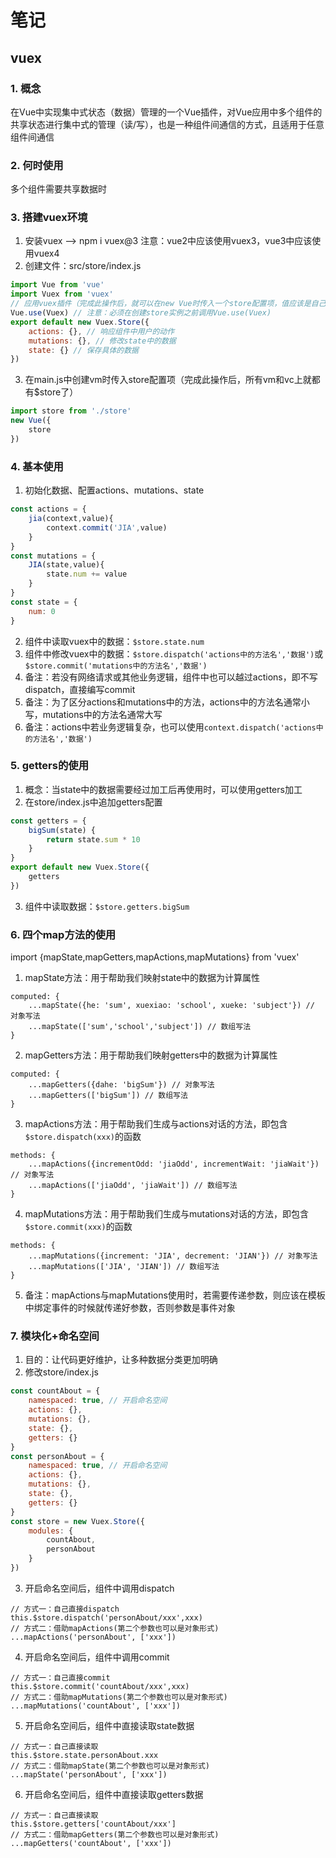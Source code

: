 # 笔记

## vuex
### 1. 概念
在Vue中实现集中式状态（数据）管理的一个Vue插件，对Vue应用中多个组件的共享状态进行集中式的管理（读/写），也是一种组件间通信的方式，且适用于任意组件间通信
### 2. 何时使用
多个组件需要共享数据时
### 3. 搭建vuex环境
1. 安装vuex --> npm i vuex@3
注意：vue2中应该使用vuex3，vue3中应该使用vuex4
2. 创建文件：src/store/index.js
```js
import Vue from 'vue'
import Vuex from 'vuex'
// 应用vuex插件（完成此操作后，就可以在new Vue时传入一个store配置项，值应该是自己定义的store）
Vue.use(Vuex) // 注意：必须在创建store实例之前调用Vue.use(Vuex)
export default new Vuex.Store({
    actions: {}, // 响应组件中用户的动作
    mutations: {}, // 修改state中的数据
    state: {} // 保存具体的数据
})
```
3. 在main.js中创建vm时传入store配置项（完成此操作后，所有vm和vc上就都有$store了）
```js
import store from './store'
new Vue({
    store
})
```
### 4. 基本使用
1. 初始化数据、配置actions、mutations、state
```js
const actions = {
    jia(context,value){
        context.commit('JIA',value)
    }
}
const mutations = {
    JIA(state,value){
        state.num += value
    }
}
const state = {
    num: 0
}
```
2. 组件中读取vuex中的数据：`$store.state.num`
3. 组件中修改vuex中的数据：`$store.dispatch('actions中的方法名','数据')`或`$store.commit('mutations中的方法名','数据')`
4. 备注：若没有网络请求或其他业务逻辑，组件中也可以越过actions，即不写dispatch，直接编写commit
5. 备注：为了区分actions和mutations中的方法，actions中的方法名通常小写，mutations中的方法名通常大写
6. 备注：actions中若业务逻辑复杂，也可以使用`context.dispatch('actions中的方法名','数据')`
### 5. getters的使用
1. 概念：当state中的数据需要经过加工后再使用时，可以使用getters加工
2. 在store/index.js中追加getters配置
```js
const getters = {
    bigSum(state) {
        return state.sum * 10
    }
}
export default new Vuex.Store({
    getters
})
```
3. 组件中读取数据：`$store.getters.bigSum`
### 6. 四个map方法的使用
import {mapState,mapGetters,mapActions,mapMutations} from 'vuex'
1. mapState方法：用于帮助我们映射state中的数据为计算属性
```
computed: {
    ...mapState({he: 'sum', xuexiao: 'school', xueke: 'subject'}) // 对象写法
    ...mapState(['sum','school','subject']) // 数组写法
}
```
2. mapGetters方法：用于帮助我们映射getters中的数据为计算属性
```
computed: {
    ...mapGetters({dahe: 'bigSum'}) // 对象写法
    ...mapGetters(['bigSum']) // 数组写法
}
```
3. mapActions方法：用于帮助我们生成与actions对话的方法，即包含`$store.dispatch(xxx)`的函数
```
methods: {
    ...mapActions({incrementOdd: 'jiaOdd', incrementWait: 'jiaWait'}) // 对象写法
    ...mapActions(['jiaOdd', 'jiaWait']) // 数组写法
}
```
4. mapMutations方法：用于帮助我们生成与mutations对话的方法，即包含`$store.commit(xxx)`的函数
```
methods: {
    ...mapMutations({increment: 'JIA', decrement: 'JIAN'}) // 对象写法
    ...mapMutations(['JIA', 'JIAN']) // 数组写法
}
```
5. 备注：mapActions与mapMutations使用时，若需要传递参数，则应该在模板中绑定事件的时候就传递好参数，否则参数是事件对象
### 7. 模块化+命名空间
1. 目的：让代码更好维护，让多种数据分类更加明确
2. 修改store/index.js
```js
const countAbout = {
    namespaced: true, // 开启命名空间
    actions: {},
    mutations: {},
    state: {},
    getters: {}
}
const personAbout = {
    namespaced: true, // 开启命名空间
    actions: {},
    mutations: {},
    state: {},
    getters: {}
}
const store = new Vuex.Store({
    modules: {
        countAbout,
        personAbout
    }
})
```
3. 开启命名空间后，组件中调用dispatch
```
// 方式一：自己直接dispatch
this.$store.dispatch('personAbout/xxx',xxx)
// 方式二：借助mapActions(第二个参数也可以是对象形式)
...mapActions('personAbout', ['xxx'])
```
4. 开启命名空间后，组件中调用commit
```
// 方式一：自己直接commit
this.$store.commit('countAbout/xxx',xxx)
// 方式二：借助mapMutations(第二个参数也可以是对象形式)
...mapMutations('countAbout', ['xxx'])
```
5. 开启命名空间后，组件中直接读取state数据
```
// 方式一：自己直接读取
this.$store.state.personAbout.xxx
// 方式二：借助mapState(第二个参数也可以是对象形式)
...mapState('personAbout', ['xxx'])
```
6. 开启命名空间后，组件中直接读取getters数据
```
// 方式一：自己直接读取
this.$store.getters['countAbout/xxx']
// 方式二：借助mapGetters(第二个参数也可以是对象形式)
...mapGetters('countAbout', ['xxx'])
```